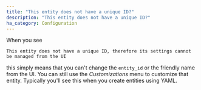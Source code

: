 ```yaml
---
title: "This entity does not have a unique ID?"
description: "This entity does not have a unique ID?"
ha_category: Configuration
---
```


When you see

```text
This entity does not have a unique ID, therefore its settings cannot be managed from the UI
```

this simply means that you can't change the `entity_id` or the friendly name from the UI. You can still use the _Customizations_ menu to customize that entity. Typically you'll see this when you create entities using YAML.
